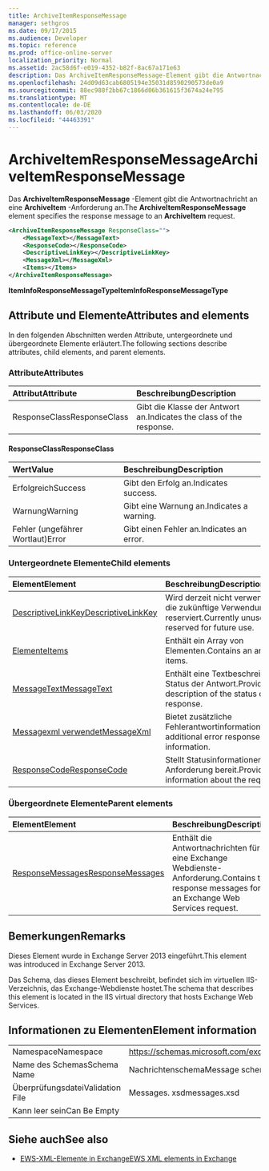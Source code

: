 ```yaml
---
title: ArchiveItemResponseMessage
manager: sethgros
ms.date: 09/17/2015
ms.audience: Developer
ms.topic: reference
ms.prod: office-online-server
localization_priority: Normal
ms.assetid: 2ac58d6f-e019-4352-b82f-8ac67a171e63
description: Das ArchiveItemResponseMessage-Element gibt die Antwortnachricht an eine ArchiveItem-Anforderung an.
ms.openlocfilehash: 24d09d63cab6805194e35031d8590290573de0a9
ms.sourcegitcommit: 88ec988f2bb67c1866d06b361615f3674a24e795
ms.translationtype: MT
ms.contentlocale: de-DE
ms.lasthandoff: 06/03/2020
ms.locfileid: "44463391"
---
```

# <a name="archiveitemresponsemessage"></a><span data-ttu-id="70b82-103">ArchiveItemResponseMessage</span><span class="sxs-lookup"><span data-stu-id="70b82-103">ArchiveItemResponseMessage</span></span>

<span data-ttu-id="70b82-104">Das **ArchiveItemResponseMessage** -Element gibt die Antwortnachricht an eine **ArchiveItem** -Anforderung an.</span><span class="sxs-lookup"><span data-stu-id="70b82-104">The **ArchiveItemResponseMessage** element specifies the response message to an **ArchiveItem** request.</span></span> 
  
```XML
<ArchiveItemResponseMessage ResponseClass="">
    <MessageText></MessageText>
    <ResponseCode></ResponseCode>
    <DescriptiveLinkKey></DescriptiveLinkKey>
    <MessageXml></MessageXml>
    <Items></Items>
</ArchiveItemResponseMessage>
```

 <span data-ttu-id="70b82-105">**ItemInfoResponseMessageType**</span><span class="sxs-lookup"><span data-stu-id="70b82-105">**ItemInfoResponseMessageType**</span></span>
## <a name="attributes-and-elements"></a><span data-ttu-id="70b82-106">Attribute und Elemente</span><span class="sxs-lookup"><span data-stu-id="70b82-106">Attributes and elements</span></span>

<span data-ttu-id="70b82-107">In den folgenden Abschnitten werden Attribute, untergeordnete und übergeordnete Elemente erläutert.</span><span class="sxs-lookup"><span data-stu-id="70b82-107">The following sections describe attributes, child elements, and parent elements.</span></span>
  
### <a name="attributes"></a><span data-ttu-id="70b82-108">Attribute</span><span class="sxs-lookup"><span data-stu-id="70b82-108">Attributes</span></span>

|<span data-ttu-id="70b82-109">**Attribut**</span><span class="sxs-lookup"><span data-stu-id="70b82-109">**Attribute**</span></span>|<span data-ttu-id="70b82-110">**Beschreibung**</span><span class="sxs-lookup"><span data-stu-id="70b82-110">**Description**</span></span>|
|:-----|:-----|
|<span data-ttu-id="70b82-111">ResponseClass</span><span class="sxs-lookup"><span data-stu-id="70b82-111">ResponseClass</span></span>  <br/> |<span data-ttu-id="70b82-112">Gibt die Klasse der Antwort an.</span><span class="sxs-lookup"><span data-stu-id="70b82-112">Indicates the class of the response.</span></span>  <br/> |
   
#### <a name="responseclass"></a><span data-ttu-id="70b82-113">ResponseClass</span><span class="sxs-lookup"><span data-stu-id="70b82-113">ResponseClass</span></span>

|<span data-ttu-id="70b82-114">**Wert**</span><span class="sxs-lookup"><span data-stu-id="70b82-114">**Value**</span></span>|<span data-ttu-id="70b82-115">**Beschreibung**</span><span class="sxs-lookup"><span data-stu-id="70b82-115">**Description**</span></span>|
|:-----|:-----|
|<span data-ttu-id="70b82-116">Erfolgreich</span><span class="sxs-lookup"><span data-stu-id="70b82-116">Success</span></span>  <br/> |<span data-ttu-id="70b82-117">Gibt den Erfolg an.</span><span class="sxs-lookup"><span data-stu-id="70b82-117">Indicates success.</span></span>  <br/> |
|<span data-ttu-id="70b82-118">Warnung</span><span class="sxs-lookup"><span data-stu-id="70b82-118">Warning</span></span>  <br/> |<span data-ttu-id="70b82-119">Gibt eine Warnung an.</span><span class="sxs-lookup"><span data-stu-id="70b82-119">Indicates a warning.</span></span>  <br/> |
|<span data-ttu-id="70b82-120">Fehler (ungefährer Wortlaut)</span><span class="sxs-lookup"><span data-stu-id="70b82-120">Error</span></span>  <br/> |<span data-ttu-id="70b82-121">Gibt einen Fehler an.</span><span class="sxs-lookup"><span data-stu-id="70b82-121">Indicates an error.</span></span>  <br/> |
   
### <a name="child-elements"></a><span data-ttu-id="70b82-122">Untergeordnete Elemente</span><span class="sxs-lookup"><span data-stu-id="70b82-122">Child elements</span></span>

|<span data-ttu-id="70b82-123">**Element**</span><span class="sxs-lookup"><span data-stu-id="70b82-123">**Element**</span></span>|<span data-ttu-id="70b82-124">**Beschreibung**</span><span class="sxs-lookup"><span data-stu-id="70b82-124">**Description**</span></span>|
|:-----|:-----|
|[<span data-ttu-id="70b82-125">DescriptiveLinkKey</span><span class="sxs-lookup"><span data-stu-id="70b82-125">DescriptiveLinkKey</span></span>](descriptivelinkkey.md) <br/> |<span data-ttu-id="70b82-126">Wird derzeit nicht verwendet und für die zukünftige Verwendung reserviert.</span><span class="sxs-lookup"><span data-stu-id="70b82-126">Currently unused and reserved for future use.</span></span>  <br/> |
|[<span data-ttu-id="70b82-127">Elemente</span><span class="sxs-lookup"><span data-stu-id="70b82-127">Items</span></span>](items.md) <br/> |<span data-ttu-id="70b82-128">Enthält ein Array von Elementen.</span><span class="sxs-lookup"><span data-stu-id="70b82-128">Contains an array of items.</span></span>  <br/> |
|[<span data-ttu-id="70b82-129">MessageText</span><span class="sxs-lookup"><span data-stu-id="70b82-129">MessageText</span></span>](messagetext.md) <br/> |<span data-ttu-id="70b82-130">Enthält eine Textbeschreibung des Status der Antwort.</span><span class="sxs-lookup"><span data-stu-id="70b82-130">Provides a text description of the status of the response.</span></span>  <br/> |
|[<span data-ttu-id="70b82-131">Messagexml verwendet</span><span class="sxs-lookup"><span data-stu-id="70b82-131">MessageXml</span></span>](messagexml.md) <br/> |<span data-ttu-id="70b82-132">Bietet zusätzliche Fehlerantwortinformationen.</span><span class="sxs-lookup"><span data-stu-id="70b82-132">Provides additional error response information.</span></span>  <br/> |
|[<span data-ttu-id="70b82-133">ResponseCode</span><span class="sxs-lookup"><span data-stu-id="70b82-133">ResponseCode</span></span>](responsecode.md) <br/> |<span data-ttu-id="70b82-134">Stellt Statusinformationen zur Anforderung bereit.</span><span class="sxs-lookup"><span data-stu-id="70b82-134">Provides status information about the request.</span></span>  <br/> |
   
### <a name="parent-elements"></a><span data-ttu-id="70b82-135">Übergeordnete Elemente</span><span class="sxs-lookup"><span data-stu-id="70b82-135">Parent elements</span></span>

|<span data-ttu-id="70b82-136">**Element**</span><span class="sxs-lookup"><span data-stu-id="70b82-136">**Element**</span></span>|<span data-ttu-id="70b82-137">**Beschreibung**</span><span class="sxs-lookup"><span data-stu-id="70b82-137">**Description**</span></span>|
|:-----|:-----|
|[<span data-ttu-id="70b82-138">ResponseMessages</span><span class="sxs-lookup"><span data-stu-id="70b82-138">ResponseMessages</span></span>](responsemessages.md) <br/> |<span data-ttu-id="70b82-139">Enthält die Antwortnachrichten für eine Exchange Webdienste-Anforderung.</span><span class="sxs-lookup"><span data-stu-id="70b82-139">Contains the response messages for an Exchange Web Services request.</span></span>  <br/> |
   
## <a name="remarks"></a><span data-ttu-id="70b82-140">Bemerkungen</span><span class="sxs-lookup"><span data-stu-id="70b82-140">Remarks</span></span>

<span data-ttu-id="70b82-141">Dieses Element wurde in Exchange Server 2013 eingeführt.</span><span class="sxs-lookup"><span data-stu-id="70b82-141">This element was introduced in Exchange Server 2013.</span></span>
  
<span data-ttu-id="70b82-142">Das Schema, das dieses Element beschreibt, befindet sich im virtuellen IIS-Verzeichnis, das Exchange-Webdienste hostet.</span><span class="sxs-lookup"><span data-stu-id="70b82-142">The schema that describes this element is located in the IIS virtual directory that hosts Exchange Web Services.</span></span>
  
## <a name="element-information"></a><span data-ttu-id="70b82-143">Informationen zu Elementen</span><span class="sxs-lookup"><span data-stu-id="70b82-143">Element information</span></span>

|||
|:-----|:-----|
|<span data-ttu-id="70b82-144">Namespace</span><span class="sxs-lookup"><span data-stu-id="70b82-144">Namespace</span></span>  <br/> |https://schemas.microsoft.com/exchange/services/2006/messages  <br/> |
|<span data-ttu-id="70b82-145">Name des Schemas</span><span class="sxs-lookup"><span data-stu-id="70b82-145">Schema Name</span></span>  <br/> |<span data-ttu-id="70b82-146">Nachrichtenschema</span><span class="sxs-lookup"><span data-stu-id="70b82-146">Message schema</span></span>  <br/> |
|<span data-ttu-id="70b82-147">Überprüfungsdatei</span><span class="sxs-lookup"><span data-stu-id="70b82-147">Validation File</span></span>  <br/> |<span data-ttu-id="70b82-148">Messages. xsd</span><span class="sxs-lookup"><span data-stu-id="70b82-148">messages.xsd</span></span>  <br/> |
|<span data-ttu-id="70b82-149">Kann leer sein</span><span class="sxs-lookup"><span data-stu-id="70b82-149">Can Be Empty</span></span>  <br/> ||
   
## <a name="see-also"></a><span data-ttu-id="70b82-150">Siehe auch</span><span class="sxs-lookup"><span data-stu-id="70b82-150">See also</span></span>

- [<span data-ttu-id="70b82-151">EWS-XML-Elemente in Exchange</span><span class="sxs-lookup"><span data-stu-id="70b82-151">EWS XML elements in Exchange</span></span>](ews-xml-elements-in-exchange.md)

